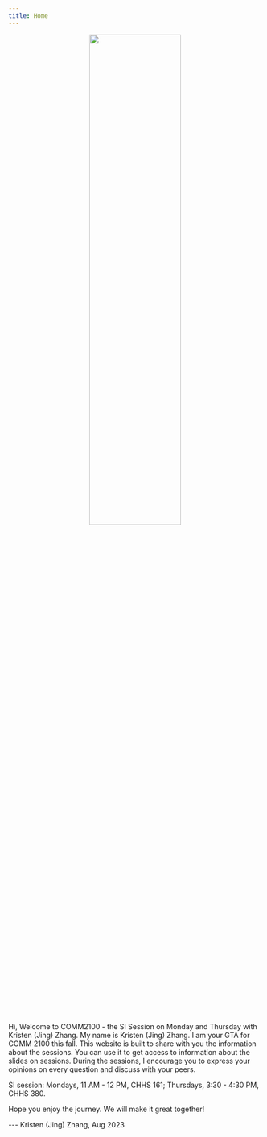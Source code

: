 ```yaml
---
title: Home
---
```

<p style="text-align:center;">
 <img src="https://media2.giphy.com/media/26xBwdIuRJiAIqHwA/giphy.gif?cid=ecf05e47midg4xqaxqw7xq5383c2i6cnb55ukiv7qbvat1ru&ep=v1_gifs_search&rid=giphy.gif&ct=g"  width="60%" height="50%"> 
</p>

Hi, Welcome to COMM2100 - the SI Session on Monday and Thursday with Kristen (Jing) Zhang. My name is Kristen (Jing) Zhang. I am your GTA for COMM 2100 this fall. This website is built to share with you the information about the sessions. You can use it to get access to information about the slides on sessions. During the sessions, I encourage you to express your opinions on every question and discuss with your peers.

SI session: Mondays, 11 AM - 12 PM, CHHS 161; Thursdays, 3:30 - 4:30 PM, CHHS 380.

Hope you enjoy the journey. We will make it great together!

--- Kristen (Jing) Zhang, Aug 2023



